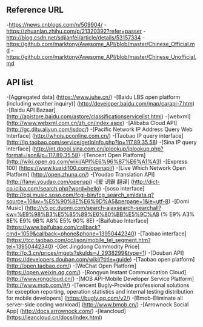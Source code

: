 ## Reference URL
-https://news.cnblogs.com/n/509904/
-https://zhuanlan.zhihu.com/p/21320392?refer=passer
-http://blog.csdn.net/sdjianfei/article/details/53157334
-https://github.com/marktony/Awesome_API/blob/master/Chinese_Official.md
-https://github.com/marktony/Awesome_API/blob/master/Chinese_Unofficial.md

## API list
-[Aggregated data] (https://www.juhe.cn/)
-[Baidu LBS open platform (including weather inquiry)] (http://developer.baidu.com/map/carapi-7.htm)
-[Baidu API Bazaar] (http://apistore.baidu.com/astore/classificationservicelist.html)
-[webxml] (http://www.webxml.com.cn/zh_cn/index.aspx)
-[Alibaba Cloud API] (http://gc.ditu.aliyun.com/jsdoc/)
-[Pacific Network IP Address Query Web Interface] (http://whois.pconline.com.cn/)
-[Taobao IP query interface] (http://ip.taobao.com/service/getIpInfo.php?ip=117.89.35.58)
-[Sina IP query interface] (http://int.dpool.sina.com.cn/iplookup/iplookup.php?format=json&ip=117.89.35.58)
-[Tencent Open Platform] (http://wiki.open.qq.com/wiki/API%E6%96%87%E6%A1%A3)
-[Express 100] (https://www.kuaidi100.com/openapi/)
-[Live Which Network Open Platform] (http://open.zhuna.cn/)
-[Youdao Translation API] (http://fanyi.youdao.com/openapi)
-[爱 词霸 翻译] (http://dict-co.iciba.com/search.php?word=hello)
-[soso interface] (http://cgi.music.soso.com/fcgi-bin/fcg_search_xmldata.q?source=10&w=%E5%90%8E%E6%9D%A5&perpage=1&ie=utf-8)
-[Domi Music] (http://v5.pc.duomi.com/search-ajaxsearch-searchall?kw=%E9%98%B3%E5%85%89%E6%80%BB%E5%9C%A8 (% E9% A3% 8E% E9% 9B% A8% E5% 90% 8E)
-[Baifubao Interface] (https://www.baifubao.com/callback?cmd=1059&callback=phone&phone=13950442340)
-[Taobao interface] (https://tcc.taobao.com/cc/json/mobile_tel_segment.htm?tel=13950442340)
-[Get Jingdong Commodity Price] (http://p.3.cn/prices/mgets?skuIds=J_2938299&type=1)
-[Douban API] (https://developers.douban.com/wiki/?title=guide)
-[Taobao open platform] (http://open.taobao.com/)
-[WeChat Open Platform] (https://open.weixin.qq.com/)
-[Rongyun Instant Communication Cloud] (http://www.rongcloud.cn/)
-[MOB API-Mobile Developer Service Platform] (http://www.mob.com/#/)
-[Tencent Bugly-Provide professional solutions for exception reporting, operation statistics and internal testing distribution for mobile developers] (https://bugly.qq.com/v2/)
-[Bmob-Eliminate all server-side coding workload] (http://www.bmob.cn/)
-[Arrownock Social App] (http://docs.arrownock.com/)
-[leancloud] (https://leancloud.cn/docs/index.html)